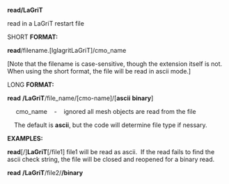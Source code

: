 **read/LaGriT**

read in a LaGriT restart file

SHORT **FORMAT:**

**read**/filename.[lglagritLaGriT]/cmo\_name


[Note that the filename is case-sensitive, though the extension
itself is not. When using the short format, the file will be read in
ascii mode.]

LONG **FORMAT:**

**read** **/LaGriT**/file\_name/[cmo-name]/[**ascii**
**binary**]

     cmo\_name    -    ignored all mesh objects are read from the
file

    The default is **ascii**, but the code will determine file type
if nessary.

**EXAMPLES:**

**read**[/]**LaGriT**[/file1]
file1 will be read as ascii.  If the read fails to find the ascii
check string, the file will be closed and reopened for a binary
read.

**read** **/LaGriT**/file2/**/binary**
